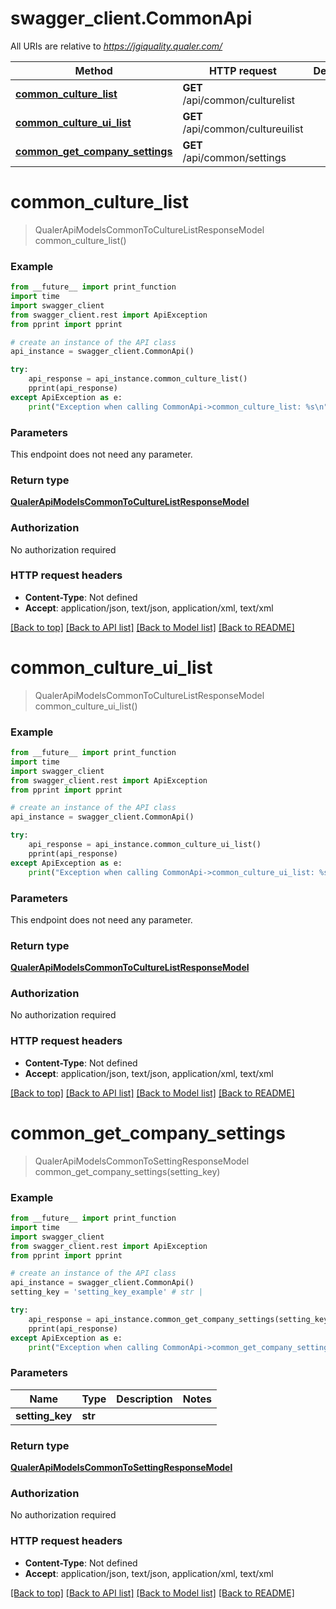 # swagger_client.CommonApi

All URIs are relative to *https://jgiquality.qualer.com/*

Method | HTTP request | Description
------------- | ------------- | -------------
[**common_culture_list**](CommonApi.md#common_culture_list) | **GET** /api/common/culturelist | 
[**common_culture_ui_list**](CommonApi.md#common_culture_ui_list) | **GET** /api/common/cultureuilist | 
[**common_get_company_settings**](CommonApi.md#common_get_company_settings) | **GET** /api/common/settings | 

# **common_culture_list**
> QualerApiModelsCommonToCultureListResponseModel common_culture_list()



### Example
```python
from __future__ import print_function
import time
import swagger_client
from swagger_client.rest import ApiException
from pprint import pprint

# create an instance of the API class
api_instance = swagger_client.CommonApi()

try:
    api_response = api_instance.common_culture_list()
    pprint(api_response)
except ApiException as e:
    print("Exception when calling CommonApi->common_culture_list: %s\n" % e)
```

### Parameters
This endpoint does not need any parameter.

### Return type

[**QualerApiModelsCommonToCultureListResponseModel**](QualerApiModelsCommonToCultureListResponseModel.md)

### Authorization

No authorization required

### HTTP request headers

 - **Content-Type**: Not defined
 - **Accept**: application/json, text/json, application/xml, text/xml

[[Back to top]](#) [[Back to API list]](../README.md#documentation-for-api-endpoints) [[Back to Model list]](../README.md#documentation-for-models) [[Back to README]](../README.md)

# **common_culture_ui_list**
> QualerApiModelsCommonToCultureListResponseModel common_culture_ui_list()



### Example
```python
from __future__ import print_function
import time
import swagger_client
from swagger_client.rest import ApiException
from pprint import pprint

# create an instance of the API class
api_instance = swagger_client.CommonApi()

try:
    api_response = api_instance.common_culture_ui_list()
    pprint(api_response)
except ApiException as e:
    print("Exception when calling CommonApi->common_culture_ui_list: %s\n" % e)
```

### Parameters
This endpoint does not need any parameter.

### Return type

[**QualerApiModelsCommonToCultureListResponseModel**](QualerApiModelsCommonToCultureListResponseModel.md)

### Authorization

No authorization required

### HTTP request headers

 - **Content-Type**: Not defined
 - **Accept**: application/json, text/json, application/xml, text/xml

[[Back to top]](#) [[Back to API list]](../README.md#documentation-for-api-endpoints) [[Back to Model list]](../README.md#documentation-for-models) [[Back to README]](../README.md)

# **common_get_company_settings**
> QualerApiModelsCommonToSettingResponseModel common_get_company_settings(setting_key)



### Example
```python
from __future__ import print_function
import time
import swagger_client
from swagger_client.rest import ApiException
from pprint import pprint

# create an instance of the API class
api_instance = swagger_client.CommonApi()
setting_key = 'setting_key_example' # str | 

try:
    api_response = api_instance.common_get_company_settings(setting_key)
    pprint(api_response)
except ApiException as e:
    print("Exception when calling CommonApi->common_get_company_settings: %s\n" % e)
```

### Parameters

Name | Type | Description  | Notes
------------- | ------------- | ------------- | -------------
 **setting_key** | **str**|  | 

### Return type

[**QualerApiModelsCommonToSettingResponseModel**](QualerApiModelsCommonToSettingResponseModel.md)

### Authorization

No authorization required

### HTTP request headers

 - **Content-Type**: Not defined
 - **Accept**: application/json, text/json, application/xml, text/xml

[[Back to top]](#) [[Back to API list]](../README.md#documentation-for-api-endpoints) [[Back to Model list]](../README.md#documentation-for-models) [[Back to README]](../README.md)

